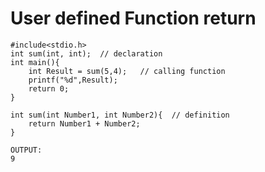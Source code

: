 # User defined Function return

```
#include<stdio.h>
int sum(int, int);  // declaration
int main(){
    int Result = sum(5,4);   // calling function
    printf("%d",Result);
	return 0;
}

int sum(int Number1, int Number2){  // definition
	return Number1 + Number2;
}
```

```
OUTPUT:
9
```
